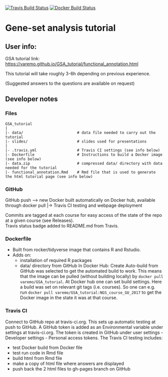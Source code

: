 [![Travis Build Status](https://travis-ci.org/varemo/GSA_tutorial.svg?branch=master)](https://travis-ci.org/varemo/GSA_tutorial)
[![Docker Build Status](https://img.shields.io/docker/build/varemo/gsa_tutorial.svg)](https://hub.docker.com/r/varemo/gsa_tutorial/)

# Gene-set analysis tutorial

## User info:
GSA tutorial link:
https://varemo.github.io/GSA_tutorial/functional_annotation.html

This tutorial will take roughly 3-6h depending on previous experience.

(Suggested answers to the questions are available on request)

## Developer notes

### Files

    GSA_tutorial
    |
    |- data/                        # data file needed to carry out the tutorial
    |- slides/                      # slides used for presentations
    |
    |- .travis.yml                  # Travis CI settings (see info below)
    |- Dockerfile                   # Instructions to build a Docker image (see info below)
    |- data.zip                     # compressed data/ directory with data needed for the tutorial
    |- functional_annotation.Rmd    # Rmd file that is used to generate the html tutorial page (see info below)

### GitHub    

GitHub push --> new Docker built automatically on Docker hub, available through docker pull
            |-> Travis CI testing and webpage deployment

Commits are tagged at each course for easy access of the state of the repo at a given course (see Releases).  
Travis status badge added to README.md from Travis.

### Dockerfile
* Built from rocker/tidyverse image that contains R and Rstudio. 
* Adds on: 
  - installation of required R packages
  - data/ directory from GitHub
In Docker Hub: Create Auto-build from GitHub was selected to get the automated build to work.
This means that the image can be pulled (without building locally) by `docker pull varemo/GSA_tutorial`.
At Docker hub one can set build settings. Here a build was set on relevant git tags (i.e. courses).
So one can e.g. run `docker pull varemo/GSA_tutorial:NGS_course_GU_2017` to get the Docker image in the state it was at that course.

### Travis CI
Connect to GitHub repo at travis-ci.org. This sets up automatic testing at push to GitHub.
A GitHub token is added as an Environmental variable under settings at travis-ci.org.
The token is created in GitHub under user settings - Developer settings - Personal access tokens.
The Travis CI testing includes:
  * test Docker build from Docker file
  * test run code in Rmd file
  * build html from Rmd file
  * make a copy of html file where answers are displayed
  * push back the 2 html files to gh-pages branch on GitHub
